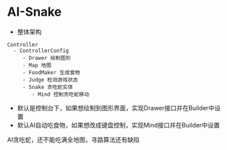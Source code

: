 # AI-Snake

* 整体架构

```
Controller
  - ControllerConfig
     - Drawer 绘制图形
     - Map 地图
	 - FoodMaker 生成食物
	 - Judge 检测游戏状态
	 - Snake 贪吃蛇实体
	    - Mind 控制贪吃蛇移动
```
* 默认是控制台下，如果想绘制到图形界面，实现Drawer接口并在Builder中设置
* 默认AI自动吃食物，如果想改成键盘控制，实现Mind接口并在Builder中设置

AI贪吃蛇，还不能吃满全地图，寻路算法还有缺陷
